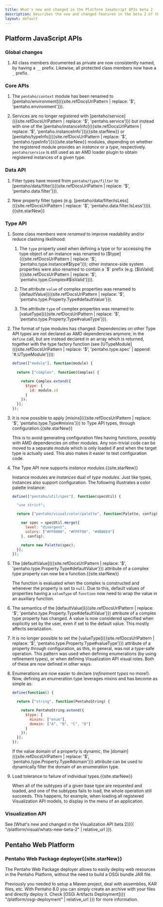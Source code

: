 ```yaml
---
title: What's new and changed in the Platform JavaScript APIs beta 2
description: Describes the new and changed features in the beta 2 of the Platform JavaScript APIs.
layout: default
---
```


## Platform JavaScript APIs

### Global changes

1. All class members documented as private are now consistently named, by having a `__` prefix.
   Likewise, all protected class members now have a `_` prefix.


### Core APIs

1. The `pentaho/context` module has been renamed to 
   [pentaho/environment]({{site.refDocsUrlPattern | replace: '$', 'pentaho.environment'}}).

2. Services are no longer registered with 
   [pentaho/service]({{site.refDocsUrlPattern | replace: '$', 'pentaho.service'}}) but instead with
   one of the [pentaho/instanceInfo]({{site.refDocsUrlPattern | replace: '$', 'pentaho.instanceInfo'}}){{site.starNew}} or 
   [pentaho/typeInfo]({{site.refDocsUrlPattern | replace: '$', 'pentaho.typeInfo'}}){{site.starNew}} modules,
   depending on whether the registered module provides an _instance_ or a _type_, respectively.
   `pentaho/service` is still used as an AMD loader plugin to obtain registered instances of a given type.


### Data API

1. Filter types have moved from `pentaho/type/filter` to 
   [pentaho/data/filter]({{site.refDocsUrlPattern | replace: '$', 'pentaho.data.filter'}}).

2. New property filter types
   (e.g. [pentaho/data/filter/isLess]({{site.refDocsUrlPattern | replace: '$', 'pentaho.data.filter.IsLess'}})).{{site.starNew}}


### Type API

1. Some class members were _renamed_ to improve readability and/or reduce clashing likelihood:

    1. The `type` property used when defining a type or for accessing the type object of an instance
       was renamed to [$type]({{site.refDocsUrlPattern | replace: '$', 'pentaho.type.Instance#$type'}});
       other instance-side system properties were also renamed to contain a `$` prefix
       (e.g. [$isValid]({{site.refDocsUrlPattern | replace: '$', 'pentaho.type.Complex#$isValid'}})).
    
    2. The attribute `value` of complex properties was renamed to 
       [defaultValue]({{site.refDocsUrlPattern | replace: '$', 'pentaho.type.Property.Type#defaultValue'}}).
       
    3. The attribute `type` of complex properties was renamed to
       [valueType]({{site.refDocsUrlPattern | replace: '$', 'pentaho.type.Property.Type#valueType'}}).
   
2. The format of type modules has changed.
   Dependencies on other Type API types are not declared as AMD dependencies anymore, in the `define` call,
   but are instead declared in an array which is returned, together with the type factory function
   (see [UTypeModule]({{site.refDocsUrlPattern | replace: '$', 'pentaho.type.spec' | append: '#.UTypeModule'}})):
   
   ```js
   define(["module"], function(module) {
  
     return ["complex", function(Complex) {
    
       return Complex.extend({
         $type: {
           id: module.id
         }      
       });
     }];
   });
   ```
   
3. It is now possible to apply [mixins]({{site.refDocsUrlPattern | replace: '$', 'pentaho.type.Type#mixins'}})
   to Type API types, through configuration.{{site.starNew}}
   
   This is to avoid generating configuration files having functions, possibly with AMD dependencies on other modules. 
   Any non-trivial code can be moved to a separate module which is only loaded
   if and when the target type is actually used. This also makes it easier to test configuration code.

4. The Type API now supports _instance modules_.{{site.starNew}}

   Instance modules are _instances_ dual of _type modules_.
   Just like types, instances also support configuration.
   The following illustrates a color palette instance:
   
   ```js
   define(["pentaho/util/spec"], function(specUtil) {
   
     "use strict";
   
     return ["pentaho/visual/color/palette", function(Palette, config) {
   
       var spec = specUtil.merge({
         level: "divergent",
         colors: ["#FF0000", "#FFFF00", "#4BB6E4"]
       }, config);
   
       return new Palette(spec);
     }];
   });
   ```

5. The [defaultValue]({{site.refDocsUrlPattern | replace: '$', 'pentaho.type.Property.Type#defaultValue'}}) 
   attribute of a complex type property can now be a function.{{site.starNew}}
   
   The function is evaluated when the complex is constructed and whenever the property is set to `null`.
   Due to this, default values of properties having a `valueType` of `function` 
   now need to wrap the value in an auxiliary function.

6. The semantics of the
   [defaultValue]({{site.refDocsUrlPattern | replace: '$', 'pentaho.type.Property.Type#defaultValue'}}) 
   attribute of a complex type property has changed.
   A value is now considered specified when explicitly set by the user,
   even if set to the default value. This mostly affects serialization. 

7. It is no longer possible to set the 
   [valueType]({{site.refDocsUrlPattern | replace: '$', 'pentaho.type.Property.Type#valueType'}})
   attribute of a property through configuration, as this, in general, was not a type-safe operation.
   This pattern was used when defining enumerations (by using refinement types),
   or when defining Visualization API visual roles.
   Both of these are now defined in other ways.

8. Enumerations are now easier to declare (_refinement types_ no more!).
   Now, defining an enumeration type leverages mixins and has become as simple as:
   
   ```js
   define(function() {
   
     return ["string", function(PentahoString) {
   
       return PentahoString.extend({
         $type: {
           mixins: ["enum"],
           domain: ["A", "B", "C", "D"]
         }
       });
     }];
   });
   ```
   
   If the value domain of a property is dynamic, 
   the [domain]({{site.refDocsUrlPattern | replace: '$', 'pentaho.type.Property.Type#domain'}})
   attribute can be used to dynamically filter the domain of an enumeration type.
   
9. Load tolerance to failure of individual types.{{site.starNew}}
 
   When all of the subtypes of a given base type are requested and loaded, 
   and one of the subtypes fails to load, the whole operation still succeeds.
   This happens, for example, when loading all registered Visualization API models,
   to display in the menu of an application.


### Visualization API

See [What's new and changed in the Visualization API beta 2]({{ "/platform/visual/whats-new-beta-2" | relative_url }}).


## Pentaho Web Platform

### Pentaho Web Package deployer{{site.starNew}}

The Pentaho Web Package deployer allows to easily deploy web resources in the Pentaho Platform,
without the need to build a OSGi bundle JAR file.

Previously you needed to setup a Maven project, deal with assemblies, KAR files, etc. With Pentaho 8.0
you can simply create an archive with your files and directly deploy it. Check [OSGi Artifacts Deployment]({{ "/platform/osgi-deployment" | relative_url }})
for more information.
